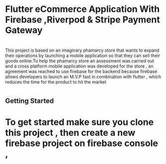 # Flutter eCommerce Application With Firebase ,Riverpod & Stripe Payment Gateway
<h1></h1> This project is based on an imaginary phamarcy store that wants to expand their operations by launching a mobile application so that they can sell their goods online.To help the phamarcy store an assessment was carried out and a cross platform mobile application was developed for the store , an agreement was reached to use firebase for the backend because firebase allows developers to launch an M.V.P fast in combination with flutter , which reduces the time for the product to hit the market <h1/>

## Getting Started
<h1>To get started make sure you clone this project , then create a new firebase project on firebase console , </h1>


